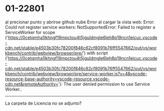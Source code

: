 # 01-22801
al precionar punto y abrirse github nube
Error al cargar la vista web: Error: Could not register service workers: NotSupportedError: Failed to register a ServiceWorker for scope ('https://0cetqmha1lkhngf19mpctou4t5jguldmgle6leh8q19ncn1eicuc.vscode-cdn.net/stable/e4503b30fc78200f846c62cf8091b76ff5547662/out/vs/workbench/contrib/webview/browser/pre/') with script ('https://0cetqmha1lkhngf19mpctou4t5jguldmgle6leh8q19ncn1eicuc.vscode-cdn.net/stable/e4503b30fc78200f846c62cf8091b76ff5547662/out/vs/workbench/contrib/webview/browser/pre/service-worker.js?v=4&vscode-resource-base-authority=vscode-resource.vscode-cdn.net&remoteAuthority='): The user denied permission to use Service Worker..
***************************************************************************************************************
La carpeta de Licencia no se adjunto?
